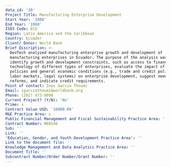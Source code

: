 ```yaml
---
data_id: '30'
Project Title: Manufacturing Enterprise Development
Start Year: '1988'
End Year: '1988'
ISO3 Code: ECU
Region: Latin America and the Caribbean
Country: Ecuador
Client/ Donor: World Bank
Brief Discription: >-
  DevTech analyzed manufacturing enterprise growth and development of
  manufacturing enterprises in Ecuador. The purpose of the analysis was to
  identify growth and development constraints, such as access to finance and
  technology of different types of enterprises, evaluate the impact of economic
  policies and general economic conditions (e.g., trade and credit policies,
  labor markets, legal systems) on enterprise development, suggest needed
  reforms, and indicate credit requirements.
Point of contact: Ines Garcia Thoumi
Email: igarciathoumi@worldbank.org
Phone: (202) 473-0098
Current Project? (Y/N): 'No'
Prime: x
Contract Value USD: '16000.00'
M&E Practice Area: x
Public Financial Management and Fiscal Sustainability Practice Area: ''
Contract Number: N68546
Sub: ''
Link: ''
'Education, Gender, and Youth Development Practice Area': ''
Link to the document file: ''
Knowledge Management and Data Analytics Practice Area: ''
Document Title: ''
Subcontract Number/Order Number/Grant Number: ''
---
```

